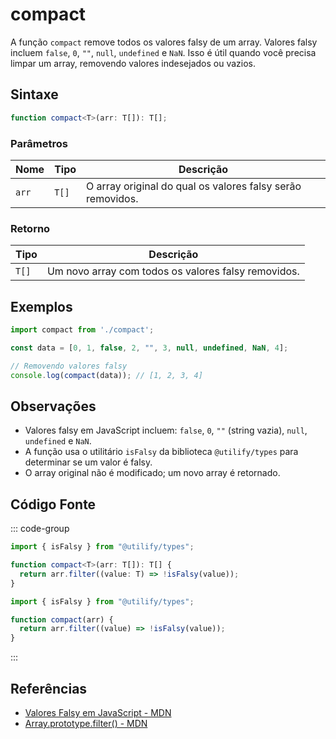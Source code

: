 # compact

A função `compact` remove todos os valores falsy de um array. Valores falsy incluem `false`, `0`, `""`, `null`, `undefined` e `NaN`. Isso é útil quando você precisa limpar um array, removendo valores indesejados ou vazios.

## Sintaxe

```typescript
function compact<T>(arr: T[]): T[];
```

### Parâmetros

| Nome   | Tipo         | Descrição                                                        |
|--------|--------------|--------------------------------------------------------------------|
| `arr`  | `T[]`        | O array original do qual os valores falsy serão removidos.         |

### Retorno

| Tipo    | Descrição                                                                   |
|---------|-------------------------------------------------------------------------------|
| `T[]`   | Um novo array com todos os valores falsy removidos.                           |

## Exemplos

```typescript
import compact from './compact';

const data = [0, 1, false, 2, "", 3, null, undefined, NaN, 4];

// Removendo valores falsy
console.log(compact(data)); // [1, 2, 3, 4]
```

## Observações

- Valores falsy em JavaScript incluem: `false`, `0`, `""` (string vazia), `null`, `undefined` e `NaN`.
- A função usa o utilitário `isFalsy` da biblioteca `@utilify/types` para determinar se um valor é falsy.
- O array original não é modificado; um novo array é retornado.

## Código Fonte

::: code-group
```typescript
import { isFalsy } from "@utilify/types";

function compact<T>(arr: T[]): T[] {
  return arr.filter((value: T) => !isFalsy(value));
}
```

```javascript
import { isFalsy } from "@utilify/types";

function compact(arr) {
  return arr.filter((value) => !isFalsy(value));
}
```
:::

## Referências

- [Valores Falsy em JavaScript - MDN](https://developer.mozilla.org/pt-BR/docs/Glossary/Falsy)
- [Array.prototype.filter() - MDN](https://developer.mozilla.org/pt-BR/docs/Web/JavaScript/Reference/Global_Objects/Array/filter)